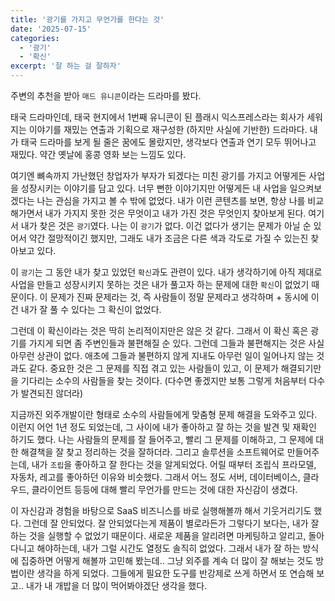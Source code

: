 ```yaml
---
title: '광기를 가지고 무언가를 한다는 것'
date: '2025-07-15'
categories:
  - '광기'
  - '확신'
excerpt: '잘 하는 걸 잘하자'
---
```


주변의 추천을 받아 `매드 유니콘`이라는 드라마를 봤다.

태국 드라마인데, 태국 현지에서 1번째 유니콘이 된 플래시 익스프레스라는 회사가 세워지는 이야기를 재밌는 연출과 기획으로 재구성한 (하지만 사실에 기반한) 드라마다. 내가 태국 드라마를 보게 될 줄은 꿈에도 몰랐지만, 생각보다 연출과 연기 모두 뛰어나고 재밌다. 약간 옛날에 홍콩 영화 보는 느낌도 있다.

여기엔 뼈속까지 가난했던 창업자가 부자가 되겠다는 미친 광기를 가지고 어떻게든 사업을 성장시키는 이야기를 담고 있다. 너무 뻔한 이야기지만 어떻게든 내 사업을 일으켜보겠다는 나는 관심을 가지고 볼 수 밖에 없었다. 내가 이런 콘텐츠를 보면, 항상 나를 비교해가면서 내가 가지지 못한 것은 무엇이고 내가 가진 것은 무엇인지 찾아보게 된다. 여기서 내가 찾은 것은 `광기`였다. 나는 이 `광기`가 없다. 이건 없다가 생기는 문제가 아닐 순 있어서 약간 절망적이긴 했지만, 그래도 내가 조금은 다른 색과 각도로 가질 수 있는진 찾아보고 있다.

이 `광기`는 그 동안 내가 찾고 있었던 `확신`과도 관련이 있다. 내가 생각하기에 아직 제대로 사업을 만들고 성장시키지 못하는 것은 내가 풀고자 하는 문제에 대한 `확신`이 없었기 때문이다. 이 문제가 진짜 문제라는 것, 즉 사람들이 정말 문제라고 생각하며 + 동시에 이건 내가 잘 풀 수 있다는 그 확신이 없었다.

그런데 이 확신이라는 것은 딱히 논리적이지만은 않은 것 같다. 그래서 이 확신 혹은 광기를 가지게 되면 좀 주변인들과 불편해질 순 있다. 그런데 그들과 불편해지는 것은 사실 아무런 상관이 없다. 애초에 그들과 불편하지 않게 지내도 아무런 일이 일어나지 않는 것과도 같다. 중요한 것은 그 문제를 직접 겪고 있는 사람들이 있고, 이 문제가 해결되기만을 기다리는 소수의 사람들을 찾는 것이다. (다수면 좋겠지만 보통 그렇게 처음부터 다수가 발견되진 않더라)

지금까진 외주개발이란 형태로 소수의 사람들에게 맞춤형 문제 해결을 도와주고 있다. 이런지 어언 1년 정도 되었는데, 그 사이에 내가 좋아하고 잘 하는 것을 발견 및 재확인 하기도 했다. 나는 사람들의 문제를 잘 들어주고, 빨리 그 문제를 이해하고, 그 문제에 대한 해결책을 잘 찾고 정리하는 것을 잘하더라. 그리고 솔루션을 소프트웨어로 만들어주는데, 내가 `조립`을 좋아하고 잘 한다는 것을 알게되었다. 어릴 때부터 조립식 프라모델, 자동차, 레고를 좋아하던 이유와 비슷했다. 그래서 어느 정도 서버, 데이터베이스, 클라우드, 클라이언트 등등에 대해 빨리 무언가를 만드는 것에 대한 자신감이 생겼다.

이 자신감과 경험을 바탕으로 SaaS 비즈니스를 바로 실행해볼까 해서 기웃거리기도 했다. 그런데 잘 안되었다. 잘 안되었다는게 제품이 별로라든가 그렇다기 보다는, 내가 잘 하는 것을 실행할 수 없었기 때문이다. 새로운 제품을 알리려면 마케팅하고 알리고, 돌아다니고 해야하는데, 내가 그럴 시간도 열정도 솔직히 없었다. 그래서 내가 잘 하는 방식에 집중하면 어떻게 해볼까 고민해 봤는데.. 그냥 외주를 계속 더 많이 잘 해보는 것도 방법이란 생각을 하게 되었다. 그들에게 필요한 도구를 반강제로 쓰게 하면서 또 연습해 보고.. 내가 내 개밥을 더 많이 먹어봐야겠단 생각을 했다.
